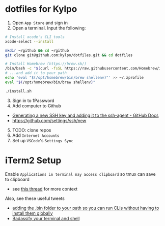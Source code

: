 # dotfiles for Kylpo
1. Open `App Store` and sign in
2. Open a terminal. Input the following:

```sh
# Install xcode's CLI tools
xcode-select --install

mkdir ~/github && cd ~/github
git clone git@github.com:kylpo/dotfiles.git && cd dotfiles

# Install Homebrew (https://brew.sh/)
/bin/bash -c "$(curl -fsSL https://raw.githubusercontent.com/Homebrew/install/HEAD/install.sh)"
# ...and add it to your path
echo 'eval "$(/opt/homebrew/bin/brew shellenv)"' >> ~/.zprofile
eval "$(/opt/homebrew/bin/brew shellenv)"

./install.sh
```

3. Sign in to 1Password
4. Add computer to Github
  - [Generating a new SSH key and adding it to the ssh-agent - GitHub Docs](https://docs.github.com/en/github/authenticating-to-github/connecting-to-github-with-ssh/generating-a-new-ssh-key-and-adding-it-to-the-ssh-agent)
  - https://github.com/settings/ssh/new
5. TODO: clone repos
6. Add `Internet Accounts`
7. Set up `VSCode`'s `Settings Sync`

iTerm2 Setup
=======

Enable `Applications in terminal may access clipboard` so tmux can save to
clipboard
- see [this thread](https://github.com/tmux/tmux/issues/592#issuecomment-255763680) for more context

Also, see these useful tweets
- [adding the .bin folder to your path so you can run CLIs without having to install them globally](https://twitter.com/ariabuckles/status/772209060506587136)
- [Badassify your terminal and shell](http://jilles.me/badassify-your-terminal-and-shell/)
